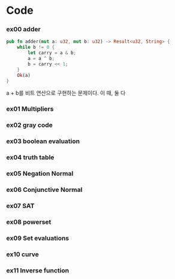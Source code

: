 # Code
### ex00 adder 
```rs
pub fn adder(mut a: u32, mut b: u32) -> Result<u32, String> {
    while b != 0 {
        let carry = a & b;
        a = a ^ b;
        b = carry << 1;
    }
    Ok(a)
}
```
a + b를 비트 연산으로 구현하는 문제이다. 
이 때, 둘 다 

### ex01 Multipliers

### ex02 gray code

### ex03 boolean evaluation

### ex04 truth table

### ex05 Negation Normal

### ex06 Conjunctive Normal

### ex07 SAT

### ex08 powerset

### ex09 Set evaluations

### ex10 curve

### ex11 Inverse function 